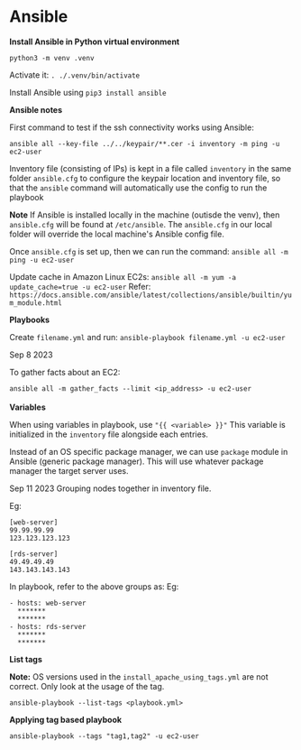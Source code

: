 # Ansible

**Install Ansible in Python virtual environment**

`python3 -m venv .venv`

Activate it: `. ./.venv/bin/activate`

Install Ansible using `pip3 install ansible`

**Ansible notes**

First command to test if the ssh connectivity works using Ansible:

`ansible all --key-file ../../keypair/**.cer -i inventory -m ping -u ec2-user`

Inventory file (consisting of IPs) is kept in a file called `inventory` in the same folder
`ansible.cfg` to configure the keypair location and inventory file, so that the `ansible` command will automatically use the config to run the playbook

**Note**
If Ansible is installed locally in the machine (outisde the venv), then `ansible.cfg` will be found at `/etc/ansible`. 
The `ansible.cfg` in our local folder will override the local machine's Ansible config file.

Once `ansible.cfg` is set up, then we can run the command:
`ansible all -m ping -u ec2-user`

Update cache in Amazon Linux EC2s:
`ansible all -m yum -a update_cache=true -u ec2-user`
Refer: `https://docs.ansible.com/ansible/latest/collections/ansible/builtin/yum_module.html`


**Playbooks**

Create `filename.yml` and run: `ansible-playbook filename.yml -u ec2-user`

Sep 8 2023

To gather facts about an EC2:

`ansible all -m gather_facts --limit <ip_address> -u ec2-user`
<br>
<br>
**Variables**

When using variables in playbook, use `"{{ <variable> }}"`
This variable is initialized in the `inventory` file alongside each entries.

Instead of an OS specific package manager, we can use `package` module in Ansible (generic package manager). This will use whatever package manager the target server uses.

Sep 11 2023
Grouping nodes together in inventory file.

Eg: 
<br>
```
[web-server]
99.99.99.99
123.123.123.123

[rds-server]
49.49.49.49
143.143.143.143
```

In playbook, refer to the above groups as:
Eg:
```
- hosts: web-server
  *******
  *******
- hosts: rds-server
  *******
  *******
```

**List tags**

**Note:** OS versions used in the `install_apache_using_tags.yml` are not correct. Only look at the usage of the tag.

`ansible-playbook --list-tags <playbook.yml>`

**Applying tag based playbook**

`ansible-playbook --tags "tag1,tag2" -u ec2-user`

